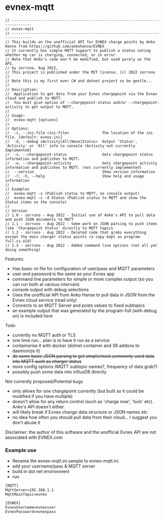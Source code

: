 # evnex-mqtt
```
// -------------------------------------------------------------------------------
// evnex-mqtt
// -------------------------------------------------------------------------------
// This builds on the unofficial API for EVNEX charge points by Anko Hanse from https://github.com/ankohanse/EVNEX
// It currently has simple MQTT Support to publish a status noting whether my car is charging, connected, or in error.
// Note that Anko's code won't be modified, but used purely as the API.
// by zorruno, Aug 2022, 
// This project is published under the MIT license, (c) 2022 zorruno
//
// Note this is my first ever C# and dotnet project so be gentle...
//
// Description:
//  Application to get data from your Evnex chargepoint via the Evnex cloud and publish to MQTT.
//  You must give option of --chargepoint-status and/or --chargepoint-activity to get output to MQTT.
//
// Usage:
//  evnex-mqtt [options]
//
// Options:
//  -i, --ini-file <ini-file>               The location of the ini file. [default: evnex.ini]
//  -d, --debug <Activity|All|None|Status>  Output 'Status', 'Activity' or 'All' info to console (Activity not currently Implemented)
//  -s, --chargepoint-status                Gets chargepoint status information and publishes to MQTT.
//  -a, --chargepoint-activity              Gets chargepoint activity information and publishes to MQTT. (not currently implemented)
//  --version                               Show version information
//  -?, -h, --help                          Show help and usage information
//
// Examples
//  evnex-mqtt -s (Publish status to MQTT, no console output)
//  evnex-mqtt -s -d Status (Publish status to MQTT and show the Status items on the console)
//
// Version
// 1.0 - zorruno - Aug 2022 - Initial use of Anko's API to pull data and push JSON documents to MQTT
// 1.1 - zorruno - Aug 2022 - Some work on JSON parsing to push items like 'Chargepoint Status' directly to MQTT topics
// 1.2 - zorruno - Aug 2022 - Deleted code that grabs everything except the main charger status points (a copy kept as program-full.cs.old)
// 1.3 - zorruno - Aug 2022 - Added command line options (not all yet doing something)
```

Features: 
- Has basic ini file for configuration of user/pass and MQTT parameters
- user and password is the same as your Evnex app
- command line parameters for simple or more complex output (so you can run both at various intervals)
- console output with debug selections
- Uses the unofficial API from Anko Hanse to pull data in JSON from the Evnex cloud service (read only)
- Connects to an MQTT Server and posts values to fixed subtopics
- an example output that was generated by the program-full (with debug on) is included here

Todo
- currently no MQTT auth or TLS
- one time run... plan is to have it run as a service
- containerise it with docker (dotnet container and S6 addons to daemonize it)
- ~~do some basic JSON parsing to get simple/most commonly used data into MQTT such as charger status~~
- more config options (MQTT subtopic names?, frequency of data grab?)
- possibly push some data into influxDB directly

Not currently proposed/Potential bugs
- only allows for one chargepoint currently (but built so it could be modified if you have multiple)
- doesn't allow for any return control (such as 'charge now', 'lock' etc).  Anko's API doesn't either.
- will likely break if Evnex change data structure or JSON names etc
- no idea how often you should pull data from their cloud... I suggest you don't abuse it

Disclaimer: the author of this software and the unofficial Evnex API are not associated with EVNEX.com


### Example use
- Rename the evnex-mqtt.ini.sample to evnex-mqtt.ini
- add your username/pass & MQTT server 
- build in dot net environment
- run

```
[MQTT]
MqttServer=192.168.1.1
MqttMainTopic=evnex

[EVNEX]
EvnexUsername=evnexuser
EvnexPassword=evnexpass
```
